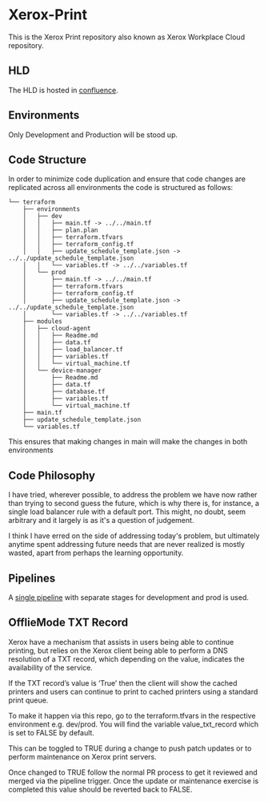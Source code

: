 # Xerox-Print

This is the Xerox Print repository also known as Xerox Workplace Cloud repository.

## HLD

The HLD is hosted in [confluence](https://dsdmoj.atlassian.net/wiki/spaces/PTTPWIK/pages/3754918031/Xerox+Workplace+Cloud+-+DOM1+Print+Re-compete).

## Environments

Only Development and Production will be stood up.

## Code Structure

In order to minimize code duplication and ensure that code changes are replicated across all environments the code is structured as follows:

```
└── terraform
    ├── environments
    │   ├── dev
    │   │   ├── main.tf -> ../../main.tf
    │   │   ├── plan.plan
    │   │   ├── terraform.tfvars
    │   │   ├── terraform_config.tf
    │   │   ├── update_schedule_template.json -> ../../update_schedule_template.json
    │   │   └── variables.tf -> ../../variables.tf
    │   └── prod
    │       ├── main.tf -> ../../main.tf
    │       ├── terraform.tfvars
    │       ├── terraform_config.tf
    │       ├── update_schedule_template.json -> ../../update_schedule_template.json
    │       └── variables.tf -> ../../variables.tf
    ├── modules
    │   ├── cloud-agent
    │   │   ├── Readme.md
    │   │   ├── data.tf
    │   │   ├── load_balancer.tf
    │   │   ├── variables.tf
    │   │   └── virtual_machine.tf
    │   └── device-manager
    │       ├── Readme.md
    │       ├── data.tf
    │       ├── database.tf
    │       ├── variables.tf
    │       └── virtual_machine.tf
    ├── main.tf
    ├── update_schedule_template.json
    └── variables.tf
```

This ensures that making changes in main will make the changes in both environments

## Code Philosophy

I have tried, wherever possible, to address the problem we have now rather than trying to second guess the future, which is why there is, for instance, a single load balancer rule with a default port. This might, no doubt, seem arbitrary and it largely is as it's a question of judgement.

I think I have erred on the side of addressing today's problem, but ultimately anytime spent addressing future needs that are never realized is mostly wasted, apart from perhaps the learning opportunity.
## Pipelines

A [single pipeline](pipelines/deploy-xwc-app.yml) with separate stages for development and prod is used.

## OfflieMode TXT Record
Xerox have a mechanism that assists in users being able to continue printing, but relies on the Xerox client being able to perform a DNS resolution of a TXT record, which depending on the value, indicates the availability of the service. 

If the TXT record’s value is ‘True’ then the client will show the cached printers and users can continue to print to cached printers using a standard print queue.

To make it happen via this repo, go to the terraform.tfvars in the respective environment e.g. dev/prod. You will find the variable value_txt_record which is set to FALSE by default.

This can be toggled to TRUE during a change to push patch updates or to perform maintenance on Xerox print servers.

Once changed to TRUE follow the normal PR process to get it reviewed and merged via the pipeline trigger. Once the update or maintenance exercise is completed this value should be reverted back to FALSE.



